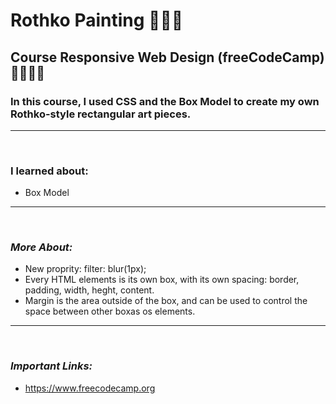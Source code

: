 # **Rothko Painting** 🎨🎨🎨

## **Course Responsive Web Design (freeCodeCamp)** 🧑🏻‍🚀🚀

### In this course, I used CSS and the Box Model to create my own Rothko-style rectangular art pieces.

---

<br>

### **I learned about:**

- Box Model

---

<br>

### _More About:_

- New proprity: filter: blur(1px);
- Every HTML elements is its own box, with its own spacing: border, padding, width, heght, content.
- Margin is the area outside of the box, and can be used to control the space between other boxas os elements.

---

<br>

### _Important Links:_

- https://www.freecodecamp.org
